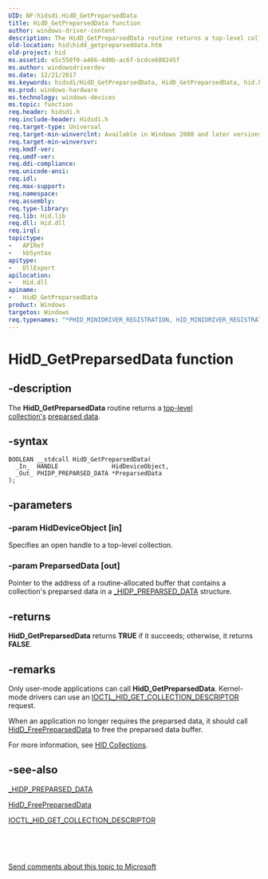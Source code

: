 ```yaml
---
UID: NF:hidsdi.HidD_GetPreparsedData
title: HidD_GetPreparsedData function
author: windows-driver-content
description: The HidD_GetPreparsedData routine returns a top-level collection's preparsed data.
old-location: hid\hidd_getpreparseddata.htm
old-project: hid
ms.assetid: e5c550f0-a466-4d0b-ac6f-bcdce600245f
ms.author: windowsdriverdev
ms.date: 12/21/2017
ms.keywords: hidsdi/HidD_GetPreparsedData, HidD_GetPreparsedData, hid.hidd_getpreparseddata, hidfunc_e728f2ff-69e2-46d0-8266-7ff011fb8bd5.xml, HidD_GetPreparsedData routine [Human Input Devices]
ms.prod: windows-hardware
ms.technology: windows-devices
ms.topic: function
req.header: hidsdi.h
req.include-header: Hidsdi.h
req.target-type: Universal
req.target-min-winverclnt: Available in Windows 2000 and later versions of Windows.
req.target-min-winversvr: 
req.kmdf-ver: 
req.umdf-ver: 
req.ddi-compliance: 
req.unicode-ansi: 
req.idl: 
req.max-support: 
req.namespace: 
req.assembly: 
req.type-library: 
req.lib: Hid.lib
req.dll: Hid.dll
req.irql: 
topictype:
-	APIRef
-	kbSyntax
apitype:
-	DllExport
apilocation:
-	Hid.dll
apiname:
-	HidD_GetPreparsedData
product: Windows
targetos: Windows
req.typenames: "*PHID_MINIDRIVER_REGISTRATION, HID_MINIDRIVER_REGISTRATION"
---
```


# HidD_GetPreparsedData function


## -description


The <b>HidD_GetPreparsedData</b> routine returns a <a href="https://msdn.microsoft.com/dcbee8e3-d03a-45c8-92e4-0897b9f55177">top-level collection's</a> <a href="https://msdn.microsoft.com/50ac2877-4c45-4d55-b5cc-013486892fbf">preparsed data</a>.


## -syntax


````
BOOLEAN __stdcall HidD_GetPreparsedData(
  _In_  HANDLE               HidDeviceObject,
  _Out_ PHIDP_PREPARSED_DATA *PreparsedData
);
````


## -parameters




### -param HidDeviceObject [in]

Specifies an open handle to a top-level collection.


### -param PreparsedData [out]

Pointer to the address of a routine-allocated buffer that contains a collection's preparsed data in a <a href="https://msdn.microsoft.com/en-us/library/windows/hardware/ff539679">_HIDP_PREPARSED_DATA</a> structure.


## -returns



<b>HidD_GetPreparsedData</b> returns <b>TRUE</b> if it succeeds; otherwise, it returns <b>FALSE</b>.




## -remarks



Only user-mode applications can call <b>HidD_GetPreparsedData</b>. Kernel-mode drivers can use an <a href="..\hidclass\ni-hidclass-ioctl_hid_get_collection_descriptor.md">IOCTL_HID_GET_COLLECTION_DESCRIPTOR</a> request.

When an application no longer requires the preparsed data, it should call <a href="..\hidsdi\nf-hidsdi-hidd_freepreparseddata.md">HidD_FreePreparsedData</a> to free the preparsed data buffer.

For more information, see <a href="https://msdn.microsoft.com/2d3efb38-4eba-43db-8cff-9fac30209952">HID Collections</a>. 




## -see-also

<a href="https://msdn.microsoft.com/en-us/library/windows/hardware/ff539679">_HIDP_PREPARSED_DATA</a>



<a href="..\hidsdi\nf-hidsdi-hidd_freepreparseddata.md">HidD_FreePreparsedData</a>



<a href="..\hidclass\ni-hidclass-ioctl_hid_get_collection_descriptor.md">IOCTL_HID_GET_COLLECTION_DESCRIPTOR</a>



 

 

<a href="mailto:wsddocfb@microsoft.com?subject=Documentation%20feedback [hid\hid]:%20HidD_GetPreparsedData routine%20 RELEASE:%20(12/21/2017)&amp;body=%0A%0APRIVACY STATEMENT%0A%0AWe use your feedback to improve the documentation. We don't use your email address for any other purpose, and we'll remove your email address from our system after the issue that you're reporting is fixed. While we're working to fix this issue, we might send you an email message to ask for more info. Later, we might also send you an email message to let you know that we've addressed your feedback.%0A%0AFor more info about Microsoft's privacy policy, see http://privacy.microsoft.com/en-us/default.aspx." title="Send comments about this topic to Microsoft">Send comments about this topic to Microsoft</a>


